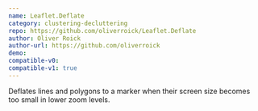 ```yaml
---
name: Leaflet.Deflate
category: clustering-decluttering
repo: https://github.com/oliverroick/Leaflet.Deflate
author: Oliver Roick
author-url: https://github.com/oliverroick
demo: 
compatible-v0:
compatible-v1: true
---
```


Deflates lines and polygons to a marker when their screen size becomes too small in lower zoom levels.
